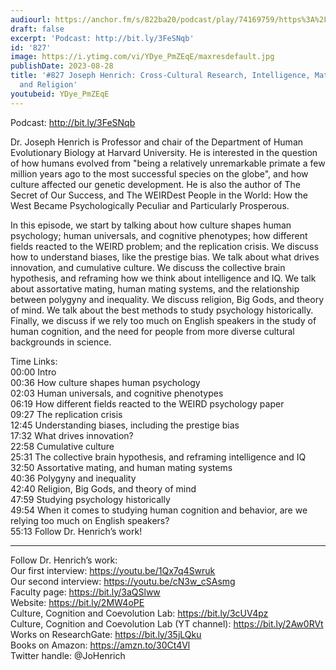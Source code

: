 ```yaml
---
audiourl: https://anchor.fm/s/822ba20/podcast/play/74169759/https%3A%2F%2Fd3ctxlq1ktw2nl.cloudfront.net%2Fstaging%2F2023-7-2%2F41b6c38b-867e-b17d-6cc8-1af92c9e7d50.m4a
draft: false
excerpt: 'Podcast: http://bit.ly/3FeSNqb'
id: '827'
image: https://i.ytimg.com/vi/YDye_PmZEqE/maxresdefault.jpg
publishDate: 2023-08-28
title: '#827 Joseph Henrich: Cross-Cultural Research, Intelligence, Mating Systems,
  and Religion'
youtubeid: YDye_PmZEqE
---
```

<div class="timelinks">

Podcast: http://bit.ly/3FeSNqb

Dr. Joseph Henrich is Professor and chair of the Department of Human Evolutionary Biology at Harvard University. He is interested in the question of how humans evolved from "being a relatively unremarkable primate a few million years ago to the most successful species on the globe", and how culture affected our genetic development. He is also the author of The Secret of Our Success, and The WEIRDest People in the World: How the West Became Psychologically Peculiar and Particularly Prosperous.

In this episode, we start by talking about how culture shapes human psychology; human universals, and cognitive phenotypes; how different fields reacted to the WEIRD problem; and the replication crisis. We discuss how to understand biases, like the prestige bias. We talk about what drives innovation, and cumulative culture. We discuss the collective brain hypothesis, and reframing how we think about intelligence and IQ. We talk about assortative mating, human mating systems, and the relationship between polygyny and inequality. We discuss religion, Big Gods, and theory of mind. We talk about the best methods to study psychology historically. Finally, we discuss if we rely too much on English speakers in the study of human cognition, and the need for people from more diverse cultural backgrounds in science.

Time Links:  
<time>00:00</time> Intro  
<time>00:36</time> How culture shapes human psychology  
<time>02:03</time> Human universals, and cognitive phenotypes  
<time>06:19</time> How different fields reacted to the WEIRD psychology paper  
<time>09:27</time> The replication crisis  
<time>12:45</time> Understanding biases, including the prestige bias  
<time>17:32</time> What drives innovation?  
<time>22:58</time> Cumulative culture  
<time>25:31</time> The collective brain hypothesis, and reframing intelligence and IQ  
<time>32:50</time> Assortative mating, and human mating systems  
<time>40:36</time> Polygyny and inequality  
<time>42:40</time> Religion, Big Gods, and theory of mind  
<time>47:59</time> Studying psychology historically  
<time>49:54</time> When it comes to studying human cognition and behavior, are we relying too much on English speakers?  
<time>55:13</time> Follow Dr. Henrich’s work!

---

Follow Dr. Henrich’s work:  
Our first interview: https://youtu.be/1Qx7q4Swruk  
Our second interview: https://youtu.be/cN3w_cSAsmg  
Faculty page: https://bit.ly/3aQSlww  
Website: https://bit.ly/2MW4oPE  
Culture, Cognition and Coevolution Lab: https://bit.ly/3cUV4pz  
Culture, Cognition and Coevolution Lab (YT channel): https://bit.ly/2Aw0RVt  
Works on ResearchGate: https://bit.ly/35jLQku  
Books on Amazon: https://amzn.to/30Ct4Vl  
Twitter handle: @JoHenrich
</div>

